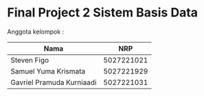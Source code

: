 # Final Project 2 Sistem Basis Data

Anggota kelompok :

| Nama                      | NRP        |
| ------------------------- | ---------- |
| Steven Figo               | 5027221021 |
| Samuel Yuma Krismata      | 5027221929 |
| Gavriel Pramuda Kurniaadi | 5027221031 |
